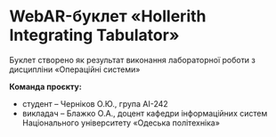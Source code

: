 # WebAR-буклет «Hollerith Integrating Tabulator»
Буклет створено як результат виконання лабораторної роботи з дисципліни «Операційні системи»

**Команда проєкту:**
+ студент – Черніков О.Ю., група АІ-242
+ викладач – Блажко О.А., доцент кафедри інформаційних систем Національного університету «Одеська політехніка»
